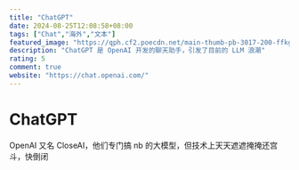 ```yaml
---
title: "ChatGPT"
date: 2024-08-25T12:08:58+08:00
tags: ["Chat","海外","文本"]
featured_image: "https://qph.cf2.poecdn.net/main-thumb-pb-3017-200-ffkgsbdxtxdxeieebtyvgplzvpqsuakd.jpeg"
description: "ChatGPT 是 OpenAI 开发的聊天助手，引发了目前的 LLM 浪潮"
rating: 5
comment: true
website: "https://chat.openai.com/"
---
```


# ChatGPT

OpenAI 又名 CloseAI，他们专门搞 nb 的大模型，但技术上天天遮遮掩掩还宫斗，快倒闭
